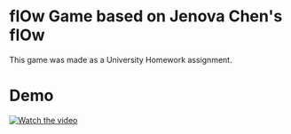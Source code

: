 # flOw Game based on Jenova Chen's flOw

This game was made as a University Homework assignment.

# Demo


[![Watch the video](https://github.com/gb999/flOw/assets/48630952/0413da2e-4462-40d9-b611-a4401f2ad9d4)](docs/flOw-gameplay.gif)

